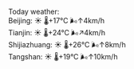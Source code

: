Today weather:  
Beijing: ☀️   🌡️+17°C 🌬️↑4km/h  
Tianjin: ☀️   🌡️+24°C 🌬️↗4km/h  
Shijiazhuang: ☀️   🌡️+26°C 🌬️↑8km/h  
Tangshan: ☀️   🌡️+19°C 🌬️↑10km/h  
